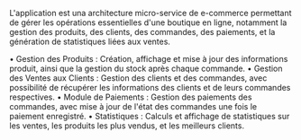L'application est una architecture micro-service de  e-commerce  permettant de gérer les opérations essentielles d'une boutique en ligne, 
notamment la gestion des produits, des clients, des commandes, des paiements, et la génération de statistiques liées aux ventes.

• Gestion des Produits : Création, affichage et mise à jour des informations produit, ainsi 
que la gestion du stock après chaque commande. 
• Gestion des Ventes aux Clients : Gestion des clients et des commandes, avec possibilité 
de récupérer les informations des clients et de leurs commandes respectives. 
• Module de Paiements : Gestion des paiements des commandes, avec mise à jour de 
l'état des commandes une fois le paiement enregistré. 
• Statistiques : Calculs et affichage de statistiques sur les ventes, les produits les plus 
vendus, et les meilleurs clients.
